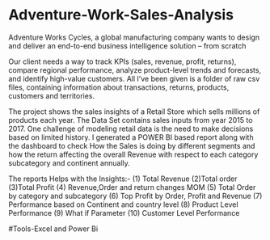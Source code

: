 # Adventure-Work-Sales-Analysis
Adventure Works Cycles, a global manufacturing company wants to 
design and deliver an end-to-end business intelligence solution – from scratch

Our  client needs a way to track KPIs (sales, revenue, profit, returns), compare regional 
performance, analyze product-level trends and forecasts, and identify high-value customers.
All I’ve been given is a folder of raw csv files, containing information about transactions, 
returns, products, customers and territories.

The project shows the sales insights of a Retail Store which sells millions of products each year.
The Data Set contains sales inputs from year 2015 to 2017. One challenge of modeling retail data is the need to make decisions based on limited history. 
I generated a POWER BI based report along with the dashboard to check How the Sales is doing by different segments and how the return affecting the overall Revenue
with respect to each category subcategory and continent annually.

The reports Helps with the Insights:- (1) Total Revenue (2)Total order (3)Total Profit (4) Revenue,Order and return changes MOM (5) Total Order by category and subcategory 
(6) Top Profit by Order, Profit and Revenue (7) Performance based on Continent and country level (8) Product Level Performance (9) What if Parameter
(10) Customer Level Performance

#Tools-Excel and Power Bi
